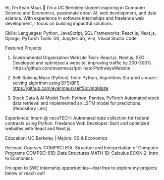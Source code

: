 Hi, I’m Evan Maus 👋
I’m a UC Berkeley student majoring in Computer Science and Economics, passionate about AI, web development, and data science. With experience in software internships and freelance web development, I focus on building impactful solutions.

Skills:
Languages: Python, JavaScript, SQL
Frameworks: React.js, Next.js, Django, PyTorch
Tools: Git, JupyterLab, Vim, Visual Studio Code

Featured Projects:
1. Environmental Organization Website
Tech: React.js, Next.js, SEO
Developed and optimized a website, improving traffic by 200-300%.
Https://github.com/evanmaus/pollinatorPathwaysWebsite

2. Self-Solving Maze (Python)
Tech: Python, Algorithms
Scripted a maze-solving algorithm using DFS/BFS.
https://github.com/evanmaus/selfSolvingMaze

3. Stock Data & AI Model
Tech: Python, Pandas, PyTorch
Automated stock data retrieval and implemented an LSTM model for predictions.
[Repository Link]

Experience:
Intern @ necoTECH: Automated data collection for federal contracts using Python.
Freelance Web Developer: Built and optimized websites with React and Next.js.

Education:
UC Berkeley | Majors: CS & Economics

Relevant Courses:
COMPSCI 61A: Structure and Interpretation of Computer Programs
COMPSCI 61B: Data Structures
MATH 1B: Calculus
ECON 2: Intro to Economics

I’m open to SWE internship opportunities—feel free to explore my projects below or reach out!

